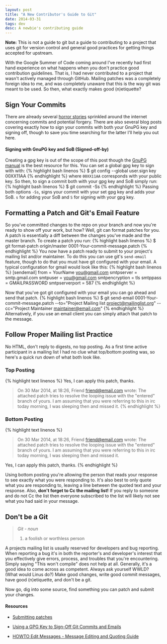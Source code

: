 ```yaml
---
layout: post
title: "A New Contributor's Guide to Git"
date: 2014-03-31
tags: dev
desc: A newbie's contributing guide
---
```


**Note:** This is not a guide to git but a guide to contributing to a project
that uses git for version control and general good practices for getting things
accepted for upstream.

With the Google Summer of Code coming around I've recently had first hand
experience on what happens when you don't practice good contribution
guidelines.  That is, I had never contributed to a project that wasn't actively
managed through GitHub. Mailing patches was a completely foreign idea to me,
and was completely unaware that this is the way git was meant to be used. So
then, what exactly makes good (n)etiquette?

## Sign Your Commits
There are already several [horror
stories](http://mikegerwitz.com/papers/git-horror-story) sprinkled around the
internet concerning commits and potential forgery. There are also several blog
posts covering exactly how to sign your commits with both your GnuPG key and
signing off, though to save you time searching for the latter I'll help you out
here.

#### Signing with GnuPG key and SoB (Signed-off-by)
Creating a gpg key is out of the scope of this post though the [GnuPG
manual](http://www.gnupg.org/gph/en/manual.html#INTRO) is the best resource for
this. You can set a global gpg key to sign with with:
{% highlight bash linenos %}
$ git config --global user.sign key 00XX11AA
{% endhighlight %}
where `00XX11AA` corresponds with your public key.
So then, to sign a commit both with your gpg key and SoB simply run:
{% highlight bash linenos %}
$ git commit -Ss
{% endhighlight %}
Passing both options `-Ss`, signs your commit with your set gpg key and adds 
your SoB. `s` for adding your SoB and `S` for signing with your gpg key.

## Formatting a Patch and Git's Email Feature
So you've committed changes to the repo on your branch and now you're ready to
show off your work, but how? Well, git can format patches for you. A patch is
essentially a diff between the changes you've made and the master branch.
To create a patch you run:
{% highlight bash linenos %}
$ git format-patch origin/master
0001-Your-commit-message.patch
{% endhighlight %}
You now have a patch ready to submit to your project's mailing list and/or
maintainer. To do this you can use git's `send-email` feature, though to do
that you must have git configured with your email. A typical configuration for
gmail would look like this:
{% highlight bash linenos %}
[sendemail]
from = YourName <you@gmail.com>
smtpserver = smtp.gmail.com
smtpuser = you@gmail.com
smtpencryption = tls
smtppass = GMAILPASSWORD
smtpserverport = 587
{% endhighlight %}

Now that you've got git configured with your email you can go ahead and send
that patch.
{% highlight bash linenos %}
$ git send-email 0001-Your-commit-message.patch --to="Project Mailing list 
<project@mailinglist.org>" --cc="Project Maintainer <maintainer@email.com>"
{% endhighlight %}
Alternatively, if you use an email client you can simply attach that patch to the
message.

## Follow Proper Mailing list Practice
No HTML, don't reply to digests, no top posting. As a first time active
participant in a mailing list I had no clue what top/bottom posting was, so
here's a quick run down of what both look like.
### Top Posting
{% highlight text linenos %}
Yes, I can apply this patch, thanks.

> On 30 Mar 2014, at 18:26, Friend <friend@email.com> wrote:
> The attached patch tries to resolve the looping issue with the
> "entered" branch of yours. I am assuming that you were referring to
> this in irc today morning, I was sleeping then and missed it.
{% endhighlight %}

### Bottom Posting
{% highlight text linenos %}
> On 30 Mar 2014, at 18:26, Friend <friend@email.com> wrote:
> The attached patch tries to resolve the looping issue with the
> "entered" branch of yours. I am assuming that you were referring to
> this in irc today morning, I was sleeping then and missed it.

Yes, I can apply this patch, thanks.
{% endhighlight %}

Using bottom posting you're allowing the person that reads your response to see
exactly what you were responding to. It's also best to only quote what you are
responding to, leaving a line between the quoted text and your response. Also,
**don't forget to Cc the mailing list!** If you reply to someone and do not Cc
the list then everyone subscribed to the list will likely not see what you had
said in your message.

## Don't be a Git
>*Git - noun*
>
>1. a foolish or worthless person

A projects mailing list is usually reserved for developers and bug reporting.
When reporting a bug it's in both the reporter's and developer's interest that
you effectively give errors, process, and troubles that you're encountering.
Simply saying "This won't compile" does not help at all. Generally, it's a good
idea to come across as competent. Always ask yourself WWLD? (What would Linus
do?) Make good changes, write good commit messages, have good (n)etiquette, and
don't be a git.

Now go, dig into some source, find something you can patch and submit your
changes.

#### Resources
- [Submitting
  patches](https://www.kernel.org/doc/Documentation/SubmittingPatches)

- [Using a GPG Key to Sign-Off Git Commits and
  Emails](http://driesvints.com/blog/using-a-gpg-key-to-sign-off-git-commits-and-emails)

- [HOWTO Edit Messages - Message Editing and Quoting
  Guide](http://www.guckes.net/mail/edit.html)

